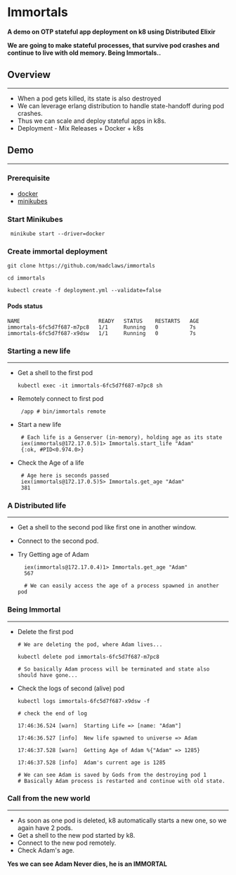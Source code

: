 # Immortals

**A demo on OTP stateful app deployment on k8 using Distributed Elixir**

**We are going to make stateful processes, that survive pod crashes and continue to live with old memory. Being Immortals..**

## Overview
---

- When a pod gets killed, its state is also destroyed
- We can leverage erlang distribution to handle state-handoff during pod crashes.
- Thus we can scale and deploy stateful apps in k8s.
- Deployment - Mix Releases + Docker + k8s

## Demo
---

### Prerequisite
- [docker](https://www.docker.com/)
- [minikubes](https://minikube.sigs.k8s.io/docs/start/)

### Start Minikubes

```
 minikube start --driver=docker 
 ```

### Create immortal deployment

```
git clone https://github.com/madclaws/immortals

cd immortals

kubectl create -f deployment.yml --validate=false
```  

#### Pods status

```
NAME                         READY   STATUS    RESTARTS   AGE
immortals-6fc5d7f687-m7pc8   1/1     Running   0          7s
immortals-6fc5d7f687-x9dsw   1/1     Running   0          7s
```

### Starting a new life
---
- Get a shell to the first pod

      kubectl exec -it immortals-6fc5d7f687-m7pc8 sh

- Remotely connect to first pod
       
       /app # bin/immortals remote

- Start a new life

       # Each life is a Genserver (in-memory), holding age as its state 
       iex(immortals@172.17.0.5)1> Immortals.start_life "Adam"
       {:ok, #PID<0.974.0>}

- Check the Age of a life

       # Age here is seconds passed
       iex(immortals@172.17.0.5)5> Immortals.get_age "Adam"
       381

### A Distributed life
----
- Get a shell to the second pod like first one in another window.
- Connect to the second pod.
- Try Getting age of Adam

        iex(immortals@172.17.0.4)1> Immortals.get_age "Adam"
        567
        
        # We can easily access the age of a process spawned in another pod


### Being Immortal
---  

- Delete the first pod

      # We are deleting the pod, where Adam lives...

      kubectl delete pod immortals-6fc5d7f687-m7pc8  

      # So basically Adam process will be terminated and state also should have gone...

- Check the logs of second (alive) pod
      
      
      kubectl logs immortals-6fc5d7f687-x9dsw -f 

      # check the end of log

      17:46:36.524 [warn]  Starting Life => [name: "Adam"]

      17:46:36.527 [info]  New life spawned to universe => Adam

      17:46:37.528 [warn]  Getting Age of Adam %{"Adam" => 1285}

      17:46:37.528 [info]  Adam's current age is 1285

      # We can see Adam is saved by Gods from the destroying pod 1
      # Basically Adam process is restarted and continue with old state.

### Call from the new world
---
- As soon as one pod is deleted, k8 automatically starts a new one, so we again have 2 pods.
- Get a shell to the new pod started by k8.
- Connect to the new pod remotely.
- Check Adam's age.

**Yes we can see Adam Never dies, he is an IMMORTAL**